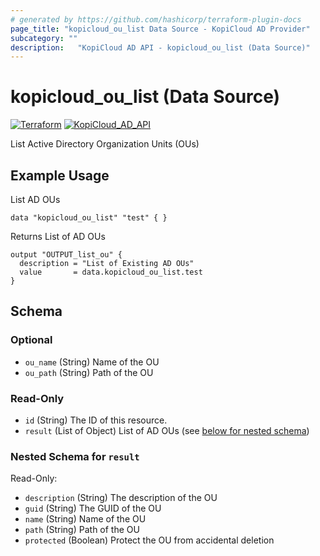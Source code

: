```yaml
---
# generated by https://github.com/hashicorp/terraform-plugin-docs
page_title: "kopicloud_ou_list Data Source - KopiCloud AD Provider"
subcategory: ""
description:   "KopiCloud AD API - kopicloud_ou_list (Data Source)"
---
```


# kopicloud_ou_list (Data Source)
[![Terraform](https://img.shields.io/badge/terraform-v1.3+-blue.svg)](https://www.terraform.io/downloads.html) 
[![KopiCloud_AD_API](https://img.shields.io/badge/kopiCloud_ad-v1.0+-blueviolet.svg)](https://www.kopicloud-ad-api.com)

List Active Directory Organization Units (OUs)

## Example Usage

List AD OUs

```
data "kopicloud_ou_list" "test" { }
```

Returns List of AD OUs

```
output "OUTPUT_list_ou" {
  description = "List of Existing AD OUs"
  value       = data.kopicloud_ou_list.test
}
```

<!-- schema generated by tfplugindocs -->
## Schema

### Optional

- `ou_name` (String) Name of the OU
- `ou_path` (String) Path of the OU

### Read-Only

- `id` (String) The ID of this resource.
- `result` (List of Object) List of AD OUs (see [below for nested schema](#nestedatt--result))

<a id="nestedatt--result"></a>
### Nested Schema for `result`

Read-Only:

- `description` (String) The description of the OU
- `guid` (String) The GUID of the OU
- `name` (String) Name of the OU
- `path` (String) Path of the OU
- `protected` (Boolean) Protect the OU from accidental deletion
